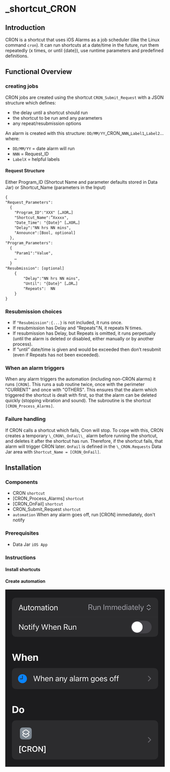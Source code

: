 # _shortcut_CRON
## Introduction

CRON is a shortcut that uses iOS Alarms as a job scheduler (like the Linux command `cron`). It can run shortcuts at a date/time in the future, run them repeatedly (x times, or until {date}), use runtime parameters and predefined definitions. 

## Functional Overview
### creating jobs
CRON jobs are created using the shortcut `CRON_Submit_Request` with a JSON structure which defines:
- the delay until a shortcut should run
- the shortcut to be run amd any parameters
- any repeat/resubmission options

An alarm is created with this structure:
`DD/MM/YY`\_CRON\_`NNN`\_`Label1`_`Label2`...\
where:
- `DD/MM/YY` = date alarm will run
- `NNN` = Request_ID
- `LabelX` = helpful labels 

#### Request Structure
Either Program_ID (Shortcut Name and parameter defaults stored in Data Jar)
or Shortcut_Name (parameters in the Input) 

```
{
"Request_Parameters":
  {
    "Program_ID":"XXX" […XOR…]
    "Shortcut_Name":”Xxxxx",
    "Date_Time": "{Date}" […XOR…]
    "Delay":"NN hrs NN mins",
    "Announce":[Bool, optional]
  },
"Program_Parameters":
  {
    "Param1":"Value",
    …
  }
"Resubmission": [optional]
    { 
        "Delay":"NN hrs NN mins",
        "Until": "{Date}" […OR…]
        "Repeats":  NN
    }
}
```

### Resubmission choices
- If `"Resubmission":{...}` is not included, it runs once.
- If resubmission has Delay and “Repeats”:N, it repeats N times.
- If resubmission has Delay, but Repeats is omitted, it runs perpetually (until the alarm is deleted or disabled, either manually or by another process).
- If “until” date/time is given and would be exceeded then don’t resubmit (even if Repeats has not been exceeded). 

### When an alarm triggers
When any alarm triggers the automation (including non-CRON alarms) it runs `[CRON]`. This runs a sub routine twice, once with the perimeter "CURRENT" and once with "OTHERS". This ensures that the alarm which triggered the shortcut is dealt with first, so that the alarm can be deleted quickly (stopping vibration and sound). The subroutine is the shortcut `[CRON_Process_Alarms]`.

### Failure handling
If CRON calls a shortcut which fails, Cron will stop. To cope with this, CRON creates a temporary `\_CRON\_OnFail\_` alarm before running the shortcut, and deletes it after the shortcut has run. Therefore, if the shortcut fails, that alarm will trigger CRON later. `OnFail` is defined in the `\_CRON.Requests` Data Jar area with `Shortcut_Name = [CRON_OnFail]`.  

## Installation
### Components
- CRON `shortcut`
- [CRON_Process_Alarms] `shortcut`
- [CRON_OnFail] `shortcut`
- CRON_Submit_Request `shortcut`
- `automation` When any alarm goes off, run [CRON] immediately, don't notify

### Prerequisites
- Data Jar `iOS App`

### Instructions
#### Install shortcuts

#### Create automation
![Automation](images/IMG_1662.jpeg)
